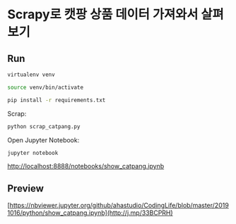 # Scrapy로 캣팡 상품 데이터 가져와서 살펴보기

## Run

```bash
virtualenv venv

source venv/bin/activate

pip install -r requirements.txt
```

Scrap:

```bash
python scrap_catpang.py
```

Open Jupyter Notebook:

```bash
jupyter notebook
```

<http://localhost:8888/notebooks/show_catpang.ipynb>

## Preview

[https://nbviewer.jupyter.org/github/ahastudio/CodingLife/blob/master/20191016/python/show_catpang.ipynb](http://j.mp/33BCPRH)
